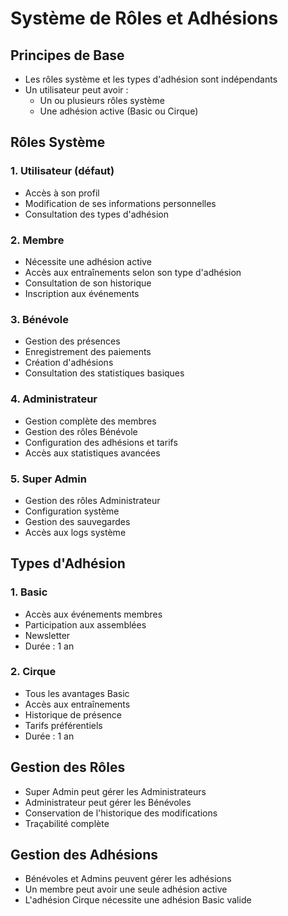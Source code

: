 # Système de Rôles et Adhésions

## Principes de Base
- Les rôles système et les types d'adhésion sont indépendants
- Un utilisateur peut avoir :
  * Un ou plusieurs rôles système
  * Une adhésion active (Basic ou Cirque)

## Rôles Système

### 1. Utilisateur (défaut)
- Accès à son profil
- Modification de ses informations personnelles
- Consultation des types d'adhésion

### 2. Membre
- Nécessite une adhésion active
- Accès aux entraînements selon son type d'adhésion
- Consultation de son historique
- Inscription aux événements

### 3. Bénévole
- Gestion des présences
- Enregistrement des paiements
- Création d'adhésions
- Consultation des statistiques basiques

### 4. Administrateur
- Gestion complète des membres
- Gestion des rôles Bénévole
- Configuration des adhésions et tarifs
- Accès aux statistiques avancées

### 5. Super Admin
- Gestion des rôles Administrateur
- Configuration système
- Gestion des sauvegardes
- Accès aux logs système

## Types d'Adhésion

### 1. Basic
- Accès aux événements membres
- Participation aux assemblées
- Newsletter
- Durée : 1 an

### 2. Cirque
- Tous les avantages Basic
- Accès aux entraînements
- Historique de présence
- Tarifs préférentiels
- Durée : 1 an

## Gestion des Rôles
- Super Admin peut gérer les Administrateurs
- Administrateur peut gérer les Bénévoles
- Conservation de l'historique des modifications
- Traçabilité complète

## Gestion des Adhésions
- Bénévoles et Admins peuvent gérer les adhésions
- Un membre peut avoir une seule adhésion active
- L'adhésion Cirque nécessite une adhésion Basic valide 